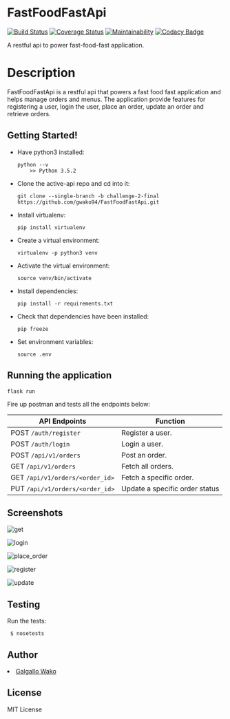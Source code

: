 # FastFoodFastApi
[![Build Status](https://travis-ci.org/gwako94/FastFoodFastApi.svg?branch=develop)](https://travis-ci.org/gwako94/FastFoodFastApi)
[![Coverage Status](https://coveralls.io/repos/github/gwako94/FastFoodFastApi/badge.svg?branch=develop)](https://coveralls.io/github/gwako94/FastFoodFastApi?branch=develop)
[![Maintainability](https://api.codeclimate.com/v1/badges/3760e59fbf8a5ee9a086/maintainability)](https://codeclimate.com/github/gwako94/FastFoodFastApi/maintainability)
[![Codacy Badge](https://api.codacy.com/project/badge/Grade/1720c0bcd2874ac5a384e1b2e1ba471a)](https://www.codacy.com/app/gwako94/FastFoodFastApi?utm_source=github.com&amp;utm_medium=referral&amp;utm_content=gwako94/FastFoodFastApi&amp;utm_campaign=Badge_Grade)

A restful api to power fast-food-fast application.

<h1>Description</h1>
FastFoodFastApi is a restful api that powers a fast food fast application and helps manage
orders and menus. The application provide features for registering a user, login the user, place an order,
update an order and retrieve orders.

<h2>Getting Started!</h2>
<ul>
  <li><p>Have python3 installed:</p><pre><code>python --v
    >> Python 3.5.2</code></pre></li>
  <li><p>Clone the active-api repo and cd into it:</p><code>git clone --single-branch -b challenge-2-final  https://github.com/gwako94/FastFoodFastApi.git</code></pre>         </li>
  <li><p>Install virtualenv:</p><pre><code>pip install virtualenv</code></pre></li>
  <li><p>Create a virtual environment:</p><pre><code>virtualenv -p python3 venv</code></pre></li>
   <li><p>Activate the virtual environment:</p><pre><code>source venv/bin/activate</code></pre></li>
  <li><p>Install dependencies:</p><pre><code>pip install -r requirements.txt</code></pre></li>
  <li><p>Check that dependencies have been installed:</p><pre><code>pip freeze</code></pre></li>
   <li><p>Set environment variables:</p><pre><code>source .env</code></pre></li>

</ul>

<h2>Running the application</h2>
<p><pre><code>flask run</code></pre></p>
<p>Fire up postman and tests all the endpoints below:</p>
<table>
  <thead>
      <tr>
          <th><strong>API Endpoints</strong></th>
          <th><strong>Function</strong></th>
      </tr>
    </thead>
  <tbody>
      <tr>
          <td>POST <code>/auth/register</code></td>
          <td>Register a user.</td>
      </tr>
      <tr>
          <td>POST <code>/auth/login</code></td>
          <td>Login a user.</td>
      </tr>
      <tr>
          <td>POST  <code>/api/v1/orders</code></td>
          <td>Post an order.</td>
      </tr>
      <tr>
          <td>GET <code>/api/v1/orders</code></td>
          <td>Fetch all orders.</td>
      </tr>
      <tr>
          <td>GET <code>/api/v1/orders/&lt;order_id&gt;</code></td>
          <td>Fetch a specific order.</td>
      </tr>
      <tr>
          <td>PUT <code>/api/v1/orders/&lt;order_id&gt;</code></td>
          <td>Update a specific order status</td>
      </tr>
  </tbody>
</table>
<h2>Screenshots</h2>

![get](https://user-images.githubusercontent.com/25703581/46033612-4caae480-c107-11e8-9d5c-b8ff68731e95.png)

![login](https://user-images.githubusercontent.com/25703581/46033613-4ddc1180-c107-11e8-9f31-06250c00fe8b.png)

![place_order](https://user-images.githubusercontent.com/25703581/46033614-4ddc1180-c107-11e8-848b-d4f52f126cd5.png)

![register](https://user-images.githubusercontent.com/25703581/46033618-4ddc1180-c107-11e8-8cfa-c191026debe4.png)

![update](https://user-images.githubusercontent.com/25703581/46033619-4e74a800-c107-11e8-9105-be04708e04d9.png)

<h2>Testing</h2>
<p>Run the tests: </p>
<pre><code> $ nosetests </code></pre>

<h2>Author</h2>
  <li><a href="https://github.com/gwako94">Galgallo Wako</a></li>
  
<h2>License</h2>
  <p>MIT License<p>


